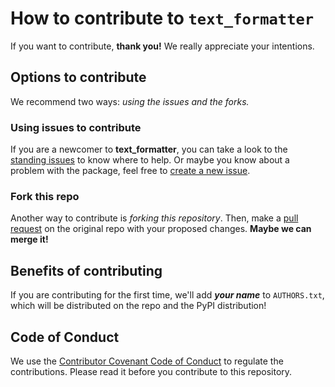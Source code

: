 # How to contribute to `text_formatter`

If you want to contribute, **thank you!** We really appreciate your intentions.

## Options to contribute

We recommend two ways: _using the issues and the forks._

### Using issues to contribute

If you are a newcomer to **text_formatter**, you can take a look to the [standing issues](http://github.com/diddileija/text_formatter/issues) to know 
where to help. Or maybe you know about a problem with the package, feel free to [create a new issue](http://github.com/diddileija/text_formatter/issues/new).

### Fork this repo

Another way to contribute is _forking this repository_. Then, make a [pull request](http://github.com/diddileija/text_formatter/pulls) 
on the original repo with your proposed changes. **Maybe we can merge it!**

## Benefits of contributing

If you are contributing for the first time, we'll add _**your name**_ to `AUTHORS.txt`, which will be distributed
on the repo and the PyPI distribution!

## Code of Conduct

We use the [Contributor Covenant Code of Conduct](http://github.com/diddileija/text_formatter/blob/main/CODE_OF_CONDUCT.md) to regulate the contributions. Please
read it before you contribute to this repository.

